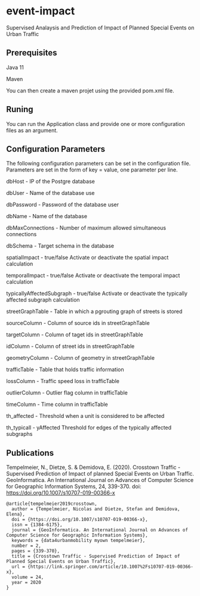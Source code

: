 # event-impact
Supervised Analaysis and Prediction of Impact of Planned Special Events on Urban Traffic

## Prerequisites

Java 11

Maven

You can then create a maven projet using the provided pom.xml file.

## Runing
You can run the Application class and provide one or more configuration files as an argument.

## Configuration Parameters
The following configuration parameters can be set in the configuration file. Parameters are set in the form of key = value, one parameter per line.

dbHost  -  IP of the Postgre database

dbUser  -   Name of the database use

dbPassword -    Password of the database user

dbName -    Name of the database

dbMaxConnections -  Number of maximum allowed simultaneous connections

dbSchema - Target schema in the database

spatialImpact - true/false Activate or deactivate the spatial impact calculation

temporalImpact - true/false Activate or deactivate the temporal impact calculation

typicallyAffectedSubgraph - true/false Activate or deactivate the typically affected subgraph calculation

streetGraphTable - Table in which a pgrouting graph of streets is stored

sourceColumn - Column of source ids in streetGraphTable

targetColumn -  Column of taget ids in streetGraphTable

idColumn - Column of street ids in streetGraphTable

geometryColumn - Column of geometry in streetGraphTable

trafficTable - Table that holds traffic information

lossColumn - Traffic speed loss in trafficTable

outlierColumn - Outlier flag column in trafficTable

timeColumn - Time column in trafficTable

th_affected - Threshold when a unit is considered to be affected

th_typicall - yAffected Threshold for edges of the typically affected subgraphs

## Publications
Tempelmeier, N., Dietze, S. & Demidova, E. (2020). Crosstown Traffic - Supervised Prediction of Impact of planned Special Events on Urban Traffic. 
GeoInformatica. An International Journal on Advances of Computer Science for Geographic Information Systems, 24, 339-370. 
doi: https://doi.org/10.1007/s10707-019-00366-x

```
@article{tempelmeier2019crosstown,
  author = {Tempelmeier, Nicolas and Dietze, Stefan and Demidova, Elena},
  doi = {https://doi.org/10.1007/s10707-019-00366-x},
  issn = {1384-6175},
  journal = {GeoInformatica. An International Journal on Advances of Computer Science for Geographic Information Systems},
  keywords = {data4urbanmobility myown tempelmeier},
  number = 2,
  pages = {339-370},
  title = {Crosstown Traffic - Supervised Prediction of Impact of
Planned Special Events on Urban Traffic},
  url = {https://link.springer.com/article/10.1007%2Fs10707-019-00366-x},
  volume = 24,
  year = 2020
}
```
